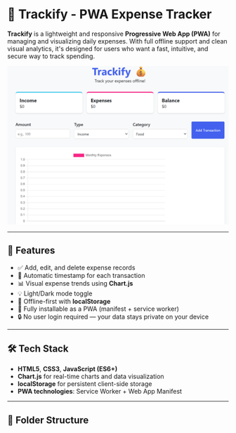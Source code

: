 # 💸 Trackify - PWA Expense Tracker

**Trackify** is a lightweight and responsive **Progressive Web App (PWA)** for managing and visualizing daily expenses. With full offline support and clean visual analytics, it's designed for users who want a fast, intuitive, and secure way to track spending.

![Trackify Screenshot](assets/trackify-screenshot.png) <!-- Replace with your actual screenshot path -->

---

## 🚀 Features

- ✅ Add, edit, and delete expense records
- 📅 Automatic timestamp for each transaction
- 📊 Visual expense trends using **Chart.js**
- 💡 Light/Dark mode toggle
- 💾 Offline-first with **localStorage**
- 📱 Fully installable as a PWA (manifest + service worker)
- 🔒 No user login required — your data stays private on your device

---

## 🛠️ Tech Stack

- **HTML5**, **CSS3**, **JavaScript (ES6+)**
- **Chart.js** for real-time charts and data visualization
- **localStorage** for persistent client-side storage
- **PWA technologies**: Service Worker + Web App Manifest

---

## 📁 Folder Structure

